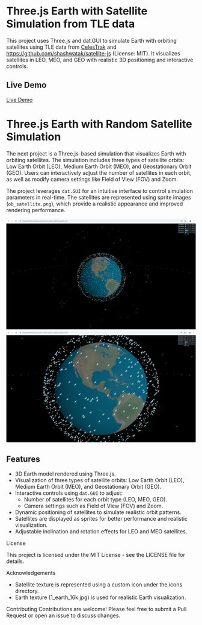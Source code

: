 # Three.js Earth with Satellite Simulation from TLE data

This project uses Three.js and dat.GUI to simulate Earth with orbiting satellites using TLE data from [CelesTrak](https://celestrak.org/NORAD) and https://github.com/shashwatak/satellite-js (License: MIT). It visualizes satellites in LEO, MEO, and GEO with realistic 3D positioning and interactive controls.

## Live Demo

[Live Demo](https://arcazj.github.io/openbexi_earth_orbit/index.html)


# Three.js Earth with Random Satellite Simulation
The next project is a Three.js-based simulation that visualizes Earth with orbiting satellites. The simulation includes three types of satellite orbits: Low Earth Orbit (LEO), Medium Earth Orbit (MEO), and Geostationary Orbit (GEO). Users can interactively adjust the number of satellites in each orbit, as well as modify camera settings like Field of View (FOV) and Zoom.

The project leverages `dat.GUI` for an intuitive interface to control simulation parameters in real-time. The satellites are represented using sprite images (`ob_satellite.png`), which provide a realistic appearance and improved rendering performance.

![Earth with Satellite Simulation](images/openbexi_earth_orbit_ex1.png)
![Earth with Satellite Simulation](images/openbexi_earth_orbit_ex2.png)

## Features

- 3D Earth model rendered using Three.js.
- Visualization of three types of satellite orbits: Low Earth Orbit (LEO), Medium Earth Orbit (MEO), and Geostationary Orbit (GEO).
- Interactive controls using `dat.GUI` to adjust:
    - Number of satellites for each orbit type (LEO, MEO, GEO).
    - Camera settings such as Field of View (FOV) and Zoom.
- Dynamic positioning of satellites to simulate realistic orbit patterns.
- Satellites are displayed as sprites for better performance and realistic visualization.
- Adjustable inclination and rotation effects for LEO and MEO satellites.

License

   This project is licensed under the MIT License - see the LICENSE file for details.


Acknowledgements
   - Satellite texture is represented using a custom icon under the icons directory.
   - Earth texture (1_earth_16k.jpg) is used for realistic Earth visualization.


Contributing
    Contributions are welcome! Please feel free to submit a Pull Request or open an issue to discuss changes.